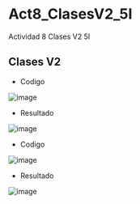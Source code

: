 # Act8_ClasesV2_5I
Actividad 8 Clases V2 5I
## Clases V2
- Codigo

![image](https://github.com/user-attachments/assets/68c13b2f-2432-47cd-94c4-c6f4d24801de)
- Resultado

![image](https://github.com/user-attachments/assets/4019ba6b-0c3a-42c7-a820-6f7155bef294)
- Codigo

![image](https://github.com/user-attachments/assets/221be45f-f165-4a94-a2ff-424f531f0d47)
- Resultado

![image](https://github.com/user-attachments/assets/fd4c45be-4f5d-42b1-bdde-c4551b60d0cf)

